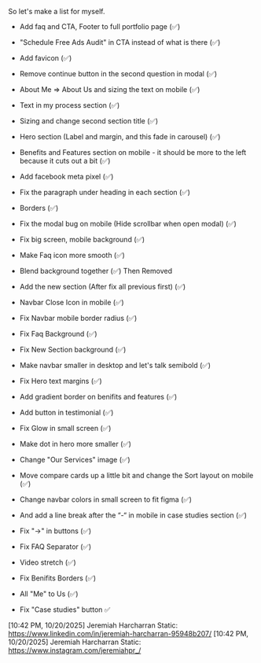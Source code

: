 So let's make a list for myself. 

- Add faq and CTA, Footer to full portfolio page (✅)
- "Schedule Free Ads Audit" in CTA instead of what is there (✅)
- Add favicon (✅)
- Remove continue button in the second question in modal  (✅)
- About Me => About Us and sizing the text on mobile  (✅)
- Text in my process section (✅)
- Sizing and change second section title (✅)
- Hero section (Label and margin, and this fade in carousel) (✅)
- Benefits and Features section on mobile - it should be more to the left because it cuts out a bit  (✅)
- Add facebook meta pixel (✅)
- Fix the paragraph under heading in each section (✅)
- Borders (✅)
- Fix the modal bug on mobile (Hide scrollbar when open modal) (✅)
- Fix big screen, mobile background  (✅)
- Make Faq icon more smooth (✅)
- Blend background together (✅) Then Removed
- Add the new section (After fix all previous first) (✅)


- Navbar Close Icon in mobile (✅)
- Fix Navbar mobile border radius (✅)
- Fix Faq Background (✅)
- Fix New Section background (✅)
- Make navbar smaller in desktop and let's talk semibold (✅)
- Fix Hero text margins  (✅)
- Add gradient border on benifits and features (✅)
- Add button in testimonial (✅)
- Fix Glow in small screen (✅)


- Make dot in hero more smaller (✅)
- Change "Our Services" image (✅)
- Move compare cards up a little bit and change the Sort layout on mobile (✅)
- Change navbar colors in small screen to fit figma (✅)
- And add a line break after the “-“ in mobile in case studies section (✅)
- Fix "->" in buttons (✅)
- Fix FAQ Separator (✅)
- Video stretch (✅)

- Fix Benifits Borders (✅)
- All "Me" to Us (✅)
- Fix "Case studies" button ✅


[10:42 PM, 10/20/2025] Jeremiah Harcharran Static: https://www.linkedin.com/in/jeremiah-harcharran-95948b207/
[10:42 PM, 10/20/2025] Jeremiah Harcharran Static: https://www.instagram.com/jeremiahpr_/